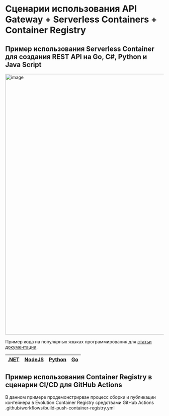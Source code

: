 # Сценарии использования API Gateway + Serverless Containers + Container Registry

## Пример использования Serverless Container для создания REST API на Go, C#, Python и Java Script
<img width="827" alt="image" src="https://github.com/CLOUDdotRu/serverless-containers/assets/129149541/676edc07-edfb-4da8-a8af-b3c658034b91">


Пример кода на популярных языках программирования для [статьи документации](https://cloud.ru/ru/docs/container-registry-evolution/ug/topics/tutorials__deploy-rest-api.html). 

| [.NET](/restapi-dotnet) | [NodeJS](/restapi-nodejs) | [Python](/restapi-python) | [Go](/restapi-go) | 
| ---  | --- | --- | --- |

## Пример использования Container Registry в сценарии CI/CD для GitHub Actions
В данном примере продемонстрирван процесс сборки и публикации контейнера в Evolution Container Registry средствами GitHub Actions 
.github/workflows/build-push-container-registry.yml
